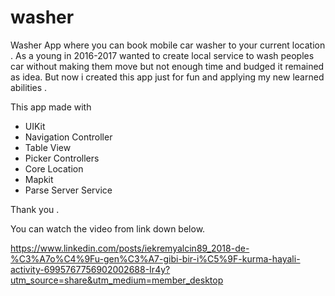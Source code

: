 # washer
Washer App  where you can  book mobile car washer to your current location .
As a young in 2016-2017 wanted to create local service to wash peoples car without making them move but  not enough time and budged it remained as idea.
But now i created this app just for fun and applying my new learned abilities . 




This app made with

* UIKit
* Navigation Controller 
* Table View 
* Picker Controllers 
* Core Location
* Mapkit  
* Parse Server Service 

Thank you .

You can watch the video from link down below.

https://www.linkedin.com/posts/iekremyalcin89_2018-de-%C3%A7o%C4%9Fu-gen%C3%A7-gibi-bir-i%C5%9F-kurma-hayali-activity-6995767756902002688-Ir4y?utm_source=share&utm_medium=member_desktop
